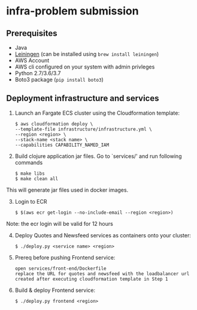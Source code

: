 # infra-problem submission

## Prerequisites

* Java
* [Leiningen](http://leiningen.org/) (can be installed using `brew install leiningen`)
* AWS Account
* AWS cli configured on your system with admin privleges
* Python 2.7/3.6/3.7
* Boto3 package (`pip install boto3`)

## Deployment infrastructure and services

1. Launch an Fargate ECS cluster using the Cloudformation template:

   ```
   $ aws cloudformation deploy \
   --template-file infrastructure/infrastructure.yml \
   --region <region> \
   --stack-name <stack name> \
   --capabilities CAPABILITY_NAMED_IAM
   ```
2. Build clojure application jar files. Go to `services/' and run following commands

    ```
    $ make libs
    $ make clean all
    ```
This will generate jar files used in docker images.

3. Login to ECR

    ```
    $ $(aws ecr get-login --no-include-email --region <region>)
    ```
Note: the ecr login will be valid for 12 hours

4. Deploy Quotes and Newsfeed services as containers onto your cluster: 

   ```
   $ ./deploy.py <service name> <region>
   ```
5. Prereq before pushing Frontend service:

    ```
    open services/front-end/Dockerfile
    replace the URL for quotes and newsfeed with the loadbalancer url created after executing cloudformation template in Step 1

    ```
6.  Build & deploy Frontend service:

    ```
    $ ./deploy.py frontend <region>
    ```

